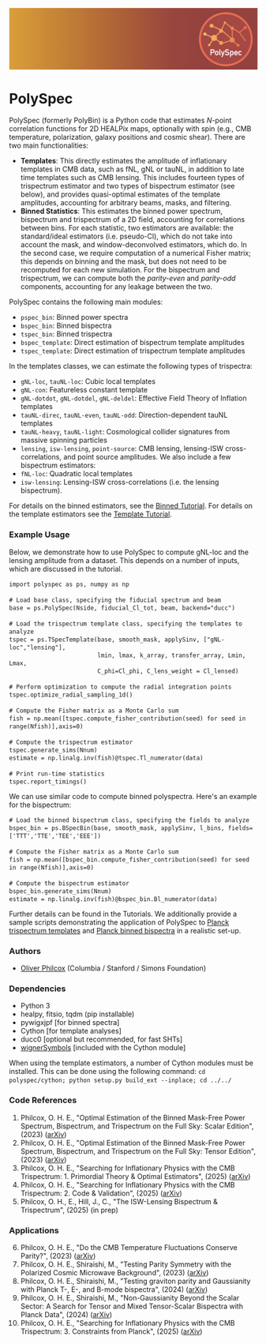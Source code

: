 ![logo](logo.png)

# PolySpec
PolySpec (formerly PolyBin) is a Python code that estimates $N$-point correlation functions for 2D HEALPix maps, optionally with spin (e.g., CMB temperature, polarization, galaxy positions and cosmic shear). There are two main functionalities:
- **Templates**: This directly estimates the amplitude of inflationary templates in CMB data, such as fNL, gNL or tauNL, in addition to late time templates such as CMB lensing. This includes fourteen types of trispectrum estimator and two types of bispectrum estimator (see below), and provides quasi-optimal estimates of the template amplitudes, accounting for arbitrary beams, masks, and filtering. 
- **Binned Statistics**: This estimates the binned power spectrum, bispectrum and trispectrum of a 2D field, accounting for correlations between bins. For each statistic, two estimators are available: the standard/ideal estimators (i.e. pseudo-Cl), which do not take into account the mask, and window-deconvolved estimators, which do. In the second case, we require computation of a numerical Fisher matrix; this depends on binning and the mask, but does not need to be recomputed for each new simulation. For the bispectrum and trispectrum, we can compute both the *parity-even* and *parity-odd* components, accounting for any leakage between the two.

PolySpec contains the following main modules:
- `pspec_bin`: Binned power spectra
- `bspec_bin`: Binned bispectra
- `tspec_bin`: Binned trispectra
- `bspec_template`: Direct estimation of bispectrum template amplitudes
- `tspec_template`: Direct estimation of trispectrum template amplitudes

In the templates classes, we can estimate the following types of trispectra:
- `gNL-loc`, `tauNL-loc`: Cubic local templates
- `gNL-con`: Featureless constant template
- `gNL-dotdot`, `gNL-dotdel`, `gNL-deldel`: Effective Field Theory of Inflation templates
- `tauNL-direc`, `tauNL-even`, `tauNL-odd`: Direction-dependent tauNL templates
- `tauNL-heavy`, `tauNL-light`: Cosmological collider signatures from massive spinning particles
- `lensing`, `isw-lensing`, `point-source`: CMB lensing, lensing-ISW cross-correlations, and point source amplitudes.
We also include a few bispectrum estimators:
- `fNL-loc`: Quadratic local templates
- `isw-lensing`: Lensing-ISW cross-correlations (i.e. the lensing bispectrum).

For details on the binned estimators, see the [Binned Tutorial](Tutorial-Binned.ipynb). For details on the template estimators see the [Template Tutorial](Tutorial-Template.ipynb).

### Example Usage
Below, we demonstrate how to use PolySpec to compute gNL-loc and the lensing amplitude from a dataset. This depends on a number of inputs, which are discussed in the tutorial.
```
import polyspec as ps, numpy as np

# Load base class, specifying the fiducial spectrum and beam
base = ps.PolySpec(Nside, fiducial_Cl_tot, beam, backend="ducc")

# Load the trispectrum template class, specifying the templates to analyze
tspec = ps.TSpecTemplate(base, smooth_mask, applySinv, ["gNL-loc","lensing"], 
                         lmin, lmax, k_array, transfer_array, Lmin, Lmax,
                         C_phi=Cl_phi, C_lens_weight = Cl_lensed)

# Perform optimization to compute the radial integration points
tspec.optimize_radial_sampling_1d()

# Compute the Fisher matrix as a Monte Carlo sum
fish = np.mean([tspec.compute_fisher_contribution(seed) for seed in range(Nfish)],axis=0)

# Compute the trispectrum estimator
tspec.generate_sims(Nnum)
estimate = np.linalg.inv(fish)@tspec.Tl_numerator(data)

# Print run-time statistics
tspec.report_timings()

```
We can use similar code to compute binned polyspectra. Here's an example for the bispectrum:

```
# Load the binned bispectrum class, specifying the fields to analyze
bspec_bin = ps.BSpecBin(base, smooth_mask, applySinv, l_bins, fields=['TTT','TTE','TEE','EEE'])

# Compute the Fisher matrix as a Monte Carlo sum
fish = np.mean([bspec_bin.compute_fisher_contribution(seed) for seed in range(Nfish)],axis=0)

# Compute the bispectrum estimator
bspec_bin.generate_sims(Nnum)
estimate = np.linalg.inv(fish)@bspec_bin.Bl_numerator(data)
```
Further details can be found in the Tutorials. We additionally provide a sample scripts demonstrating the application of PolySpec to [Planck trispectrum templates](run_planck_local_trispectra.py) and [Planck binned bispectra](run_planck_binned_bispectrum.py) in a realistic set-up.

### Authors
- [Oliver Philcox](mailto:ohep2@cantab.ac.uk) (Columbia / Stanford / Simons Foundation)

### Dependencies
- Python 3
- healpy, fitsio, tqdm (pip installable)
- pywigxjpf [for binned spectra]
- Cython [for template analyses]
- ducc0 [optional but recommended, for fast SHTs]
- [wignerSymbols](https://github.com/joeydumont/wignerSymbols) [included with the Cython module]

When using the template estimators, a number of Cython modules must be installed. This can be done using the following command:
```cd polyspec/cython; python setup.py build_ext --inplace; cd ../../```

### Code References
1. Philcox, O. H. E., "Optimal Estimation of the Binned Mask-Free Power Spectrum, Bispectrum, and Trispectrum on the Full Sky: Scalar Edition", (2023) ([arXiv](https://arxiv.org/abs/2303.08828))
2. Philcox, O. H. E., "Optimal Estimation of the Binned Mask-Free Power Spectrum, Bispectrum, and Trispectrum on the Full Sky: Tensor Edition", (2023) ([arXiv](https://arxiv.org/abs/2306.03915))
3. Philcox, O. H. E., "Searching for Inflationary Physics with the CMB Trispectrum: 1. Primordial Theory & Optimal Estimators", (2025) ([arXiv](https://arxiv.org/abs/2502.04434))
4. Philcox, O. H. E., "Searching for Inflationary Physics with the CMB Trispectrum: 2. Code & Validation", (2025) ([arXiv](http://arxiv.org/abs/2502.05258))
5. Philcox, O. H., E., Hill, J., C., "The ISW-Lensing Bispectrum & Trispectrum", (2025) (in prep)

### Applications
6. Philcox, O. H. E., "Do the CMB Temperature Fluctuations Conserve Parity?", (2023) ([arXiv](https://arxiv.org/abs/2303.12106))
7. Philcox, O. H. E., Shiraishi, M., "Testing Parity Symmetry with the Polarized Cosmic Microwave Background", (2023) ([arXiv](https://arxiv.org/abs/2308.03831))
8. Philcox, O. H. E., Shiraishi, M., "Testing graviton parity and Gaussianity with Planck T-, E-, and B-mode bispectra", (2024) ([arXiv](https://arxiv.org/abs/2312.12498))
9. Philcox, O. H. E., Shiraishi, M., "Non-Gaussianity Beyond the Scalar Sector: A Search for Tensor and Mixed Tensor-Scalar Bispectra with Planck Data", (2024) ([arXiv](https://arxiv.org/abs/2409.10595))
10. Philcox, O. H. E., "Searching for Inflationary Physics with the CMB Trispectrum: 3. Constraints from Planck", (2025) ([arXiv](https://arxiv.org/abs/2502.06931))
